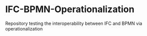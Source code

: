 # IFC-BPMN-Operationalization
Repository testing the interoperability between IFC and BPMN via operationalization
